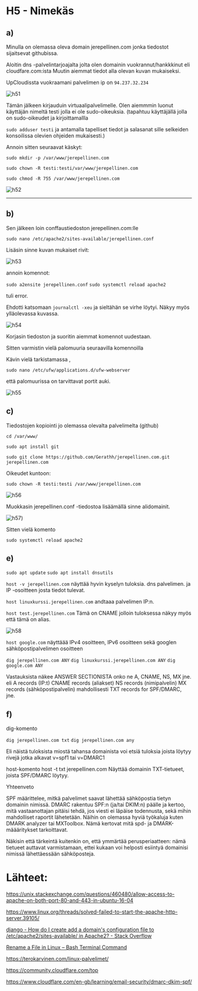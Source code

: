 # H5 - Nimekäs

## a)

Minulla on  olemassa oleva domain jerepellinen.com jonka tiedostot sijaitsevat githubissa.



Aloitin dns -palvelintarjoajalta jolta olen domainin vuokrannut/hankkkinut eli cloudfare.com:ista Muutin aiemmat tiedot alla olevan kuvan mukaiseksi. 

UpCloudissta vuokraamani palvelimen ip on `94.237.32.234`

![h51](https://github.com/Gerathh/linukka1/blob/main/h51.png)




Tämän jälkeen kirjauduin virtuaalipalvelimelle. Olen aiemmmin luonut käyttäjän nimeltä testi jolla ei ole sudo-oikeuksia. (tapahtuu käyttäjällä jolla on sudo-oikeudet ja kirjoittamallla

 `sudo adduser testi` ja antamalla tapelliset tiedot ja salasanat sille selkeiden konsoilissa olevien ohjeiden mukaisesti.)

Annoin sitten seuraavat käskyt:

`sudo mkdir -p /var/www/jerepellinen.com`

`sudo chown -R testi:testi/var/www/jerepellinen.com`

`sudo chmod -R 755 /var/www/jerepellinen.com`



![h52](https://github.com/Gerathh/linukka1/blob/main/h52.png)



------

## b)



Sen jälkeen loin conffaustiedoston jerepellinen.com:lle

`sudo nano /etc/apache2/sites-available/jerepellinen.conf`



Lisäsin sinne kuvan mukaiset rivit:

![h53](https://github.com/Gerathh/linukka1/blob/main/h53.png)

annoin komennot:

`sudo a2ensite jerepellinen.conf`
`sudo systemctl reload apache2`

tuli error.

Ehdotti katsomaan `journalctl -xeu` ja sieltähän se virhe löytyi. Näkyy myös ylläolevassa kuvassa.

![h54](https://github.com/Gerathh/linukka1/blob/main/h54.png)

Korjasin tiedoston ja suoritin aiemmat komennot uudestaan.



Sitten varmistin vielä palomuuria seuraavilla komennoilla

Kävin vielä tarkistamassa ,

`sudo nano /etc/ufw/applications.d/ufw-webserver`

että palomuurissa on tarvittavat portit auki.

![h55](https://github.com/Gerathh/linukka1/blob/main/h55.png)





## c)



Tiedostojen kopiointi jo olemassa olevalta palvelimelta (github)



`cd /var/www/`

`sudo apt install git`

`sudo git clone https://github.com/Gerathh/jerepellinen.com.git jerepellinen.com`

Oikeudet kuntoon:

`sudo chown -R testi:testi /var/www/jerepellinen.com`

![h56](https://github.com/Gerathh/linukka1/blob/main/h56.png)

Muokkasin jerepellinen.conf -tiedostoa lisäämällä sinne alidomainit.

![h57](https://github.com/Gerathh/linukka1/blob/main/h57.png))

Sitten vielä komento

`sudo systemctl reload apache2`

## e)



`sudo apt update`
`sudo apt install dnsutils`

`host -v jerepellinen.com` näyttää hyvin kyselyn tuloksia. dns palvelimen. ja IP -osoitteen josta tiedot tulevat.

`host linuxkurssi.jerepellinen.com` andtaaa palvelimen IP:n.

`host test.jerepellinen.com` Tämä on CNAME jolloin tuloksessa näkyy myös että tämä on alias.

![h58](https://github.com/Gerathh/linukka1/blob/main/h58.png)



`host google.com` näyttäää IPv4 osoitteen, IPv6 osoitteen sekä googlen sähköpostipalvelimen osoitteen



`dig jerepellinen.com ANY`
`dig linuxkurssi.jerepellinen.com ANY`
`dig google.com ANY`

Vastauksista näkee ANSWER SECTIONISTA onko ne A, CNAME, NS, MX jne.  
eli
A records (IP:t)
CNAME records (aliakset)
NS records (nimipalvelin)
MX records (sähköpostipalvelin)
mahdollisesti TXT records for SPF/DMARC, jne.


## f)

dig-komento

`dig jerepellinen.com txt`
`dig jerepellinen.com any`


Eli näistä tuloksista miostä tahansa domainista voi etsiä tuloksia joista löytyy rivejä jotka alkavat v=spf1 tai v=DMARC1

host-komento
host -t txt jerepellinen.com
Näyttää domainin TXT-tietueet, joista SPF/DMARC löytyy.



Yhteenveto

SPF määrittelee, mitkä palvelimet saavat lähettää sähköpostia tietyn domainin nimissä.
DMARC rakentuu SPF:n (ja/tai DKIM:n) päälle ja kertoo, mitä vastaanottajan pitäisi tehdä, jos viesti ei läpäise todennusta, sekä mihin mahdolliset raportit lähetetään.
Näihin on olemassa hyviä työkaluja kuten DMARK analyzer tai MXToolbox. Nämä kertovat mitä spd- ja DMARK-määäritykset tarkoittavat. 

Näkisin että tärkeintä kuitenkin on, että ymmärtää perusperiaatteen: nämä tietueet auttavat varmistamaan, ettei kukaan voi helposti esiintyä domainisi nimissä lähettäessään sähköposteja.












# Lähteet:


https://unix.stackexchange.com/questions/460480/allow-access-to-apache-on-both-port-80-and-443-in-ubuntu-16-04

https://www.linux.org/threads/solved-failed-to-start-the-apache-http-server.39105/

[django - How do I create add a domain's configuration file to /etc/apache2/sites-available/ in Apache2? - Stack Overflow](https://stackoverflow.com/questions/63527186/how-do-i-create-add-a-domains-configuration-file-to-etc-apache2-sites-availabl)

[Rename a File in Linux – Bash Terminal Command](https://www.freecodecamp.org/news/rename-file-linux-bash-command/)  

https://terokarvinen.com/linux-palvelimet/  

https://community.cloudflare.com/top

https://www.cloudflare.com/en-gb/learning/email-security/dmarc-dkim-spf/
